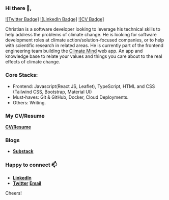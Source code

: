 ### Hi there 👋,

<!--
**christianalafaa** is a ✨ _special_ ✨ repository because its `README.md` (this file) appears on your GitHub profile.

Here are some ideas to get you started:

- 🔭 I’m currently working on ...
- 🌱 I’m currently learning ...
- 👯 I’m looking to collaborate on ...
- 🤔 I’m looking for help with ...
- 💬 Ask me about ...
- 📫 How to reach me: ...
- 😄 Pronouns: ...
- ⚡ Fun fact: ...
-->

[![Twitter Badge]](https://twitter.com/christianalafaa)
[![LinkedIn Badge]](https://www.linkedin.com/in/christianalafaa/)
[![CV Badge]](https://drive.google.com/file/d/1UK7pmB1dKcvYfNUQFPk97qxYDuuueFle/view?usp=sharing)

Christian is a software developer looking to leverage his technical skills to help address the problems of climate change. He is looking for software development roles at climate action/solution-focused companies, or to help with scientific research in related areas. He is currently part of the frontend engineering team building the [Climate Mind](https://climatemind.org/) web app. An app and knowledge base to relate your values and things you care about to the real effects of climate change.

### Core Stacks:
- Frontend: Javascript(React JS, Leaflet), TypeScript, HTML and CSS (Tailwind CSS, Bootstrap, Material UI)
- Must-haves: Git & GitHub, Docker, Cloud Deployments.
- Others: Writing.

### My CV/Resume
[**CV/Resume**](https://drive.google.com/file/d/1UK7pmB1dKcvYfNUQFPk97qxYDuuueFle/view?usp=sharing)

### Blogs
- [**Substack**](http://14zerocarbon.substack.com/)

### Happy to connect 📫
- [**LinkedIn**](https://www.linkedin.com/in/christianalafaa/)
- [**Twitter**](https://twitter.com/christianalafaa)
  [**Email**](mailto:chris.alafaa@gmail.com)


Cheers!

<!-- ![github stats](https://github-readme-stats.vercel.app/api?username=christianalafaa&show_icons=true) -->
